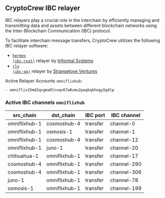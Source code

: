 ## CryptoCrew IBC relayer
IBC relayers play a crucial role in the interchain by efficiently managing and transmitting data and assets between different blockchain networks using the Inter-Blockchain Communication (IBC) protocol.

To facilitate interchain message transfers, CryptoCrew utilizes the following IBC relayer software: 
- <a href="https://github.com/informalsystems/hermes"><code>hermes (ibc-rust)</code></a> relayer by [Informal Systems](https://github.com/informalsystems)
- <a href="https://github.com/cosmos/relayer"><code>rly (ibc-go)</code></a> relayer by [Strangelove Ventures](https://github.com/strangelove-ventures)

Active Relayer Accounts `omniflixhub`:
```
- omniflix15md2qvgma8lnvqv67w0umu2paqkqkhegy5g4lp
```

### Active IBC channels `omniflixhub`
| src_chain | dst_chain | IBC port | IBC channel |
| --------------- | --------------- | ------------ | ------------------- |
| omniflixhub-1 | cosmoshub-4 | transfer | channel-0 |
| omniflixhub-1 | osmosis-1 | transfer | channel-1 |
| omniflixhub-1 | cosmoshub-4 | transfer | channel-12 |
| omniflixhub-1 | juno-1 | transfer | channel-20 |
| chihuahua-1 | omniflixhub-1 | transfer | channel-17 |
| cosmoshub-4 | omniflixhub-1 | transfer | channel-290 |
| cosmoshub-4 | omniflixhub-1 | transfer | channel-306 |
| juno-1 | omniflixhub-1 | transfer | channel-78 |
| osmosis-1 | omniflixhub-1 | transfer | channel-199 |